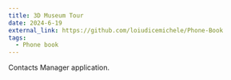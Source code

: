 ```yaml
---
title: 3D Museum Tour
date: 2024-6-19
external_link: https://github.com/loiudicemichele/Phone-Book
tags:
  - Phone book
---
```


Contacts Manager application.

<!--more-->
